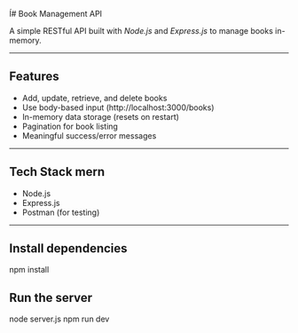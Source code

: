 Í# Book Management API

A simple RESTful API built with *Node.js* and *Express.js* to manage books in-memory.

---

## Features

- Add, update, retrieve, and delete books
- Use body-based input (http://localhost:3000/books)
- In-memory data storage (resets on restart)
- Pagination for book listing
- Meaningful success/error messages

---

## Tech Stack mern

- Node.js
- Express.js
- Postman (for testing)

---

## Install dependencies 
npm install

## Run the server

node server.js
npm run dev
